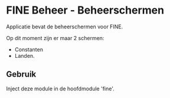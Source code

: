 # FINE Beheer - Beheerschermen

Applicatie bevat de beheerschermen voor FINE.

Op dit moment zijn er maar 2 schermen:
- Constanten 
- Landen.


## Gebruik

Inject deze module in de hoofdmodule 'fine'.

